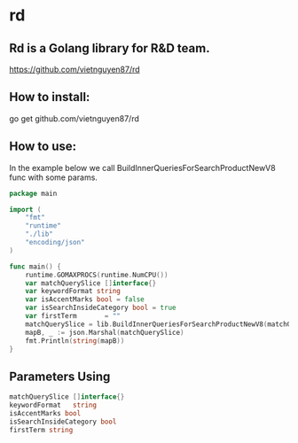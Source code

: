 # rd
## Rd is a Golang library for R&D team.

https://github.com/vietnguyen87/rd

## How to install:

go get github.com/vietnguyen87/rd

## How to use:

In the example below we call BuildInnerQueriesForSearchProductNewV8 func with some params.
```go
package main

import (
	"fmt"
	"runtime"
	"./lib"
	"encoding/json"
)

func main() {
	runtime.GOMAXPROCS(runtime.NumCPU())
	var matchQuerySlice []interface{}
	var keywordFormat string
	var isAccentMarks bool = false
	var isSearchInsideCategory bool = true
	var firstTerm 		= ""
	matchQuerySlice = lib.BuildInnerQueriesForSearchProductNewV8(matchQuerySlice, isSearchInsideCategory, keywordFormat, isAccentMarks, firstTerm)
	mapB, _ := json.Marshal(matchQuerySlice)
	fmt.Println(string(mapB))
}
```
## Parameters Using
```go
matchQuerySlice []interface{}
keywordFormat   string
isAccentMarks bool
isSearchInsideCategory bool
firstTerm string
```
